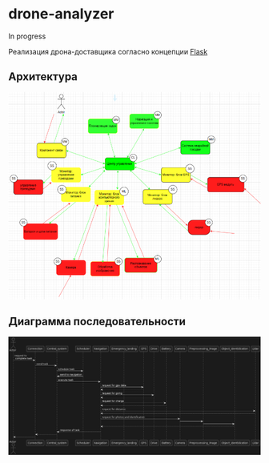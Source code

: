 # drone-analyzer
In progress

Реализация дрона-доставщика согласно концепции [Flask](https://os.kaspersky.ru/soczialnye-seti/flask/)
## Архитектура
![Архитектура](pics/architecture.png)

## Диаграмма последовательности
![Диаграмма последовательности](pics/seq_diagram.png)
